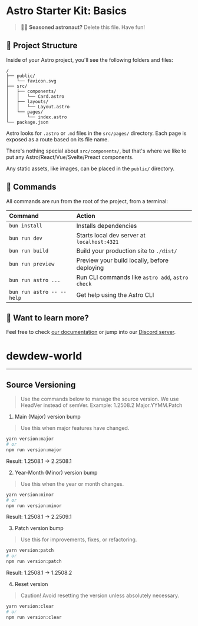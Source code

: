 # Astro Starter Kit: Basics

> 🧑‍🚀 **Seasoned astronaut?** Delete this file. Have fun!

## 🚀 Project Structure

Inside of your Astro project, you'll see the following folders and files:

```text
/
├── public/
│   └── favicon.svg
├── src/
│   ├── components/
│   │   └── Card.astro
│   ├── layouts/
│   │   └── Layout.astro
│   └── pages/
│       └── index.astro
└── package.json
```

Astro looks for `.astro` or `.md` files in the `src/pages/` directory. Each page is exposed as a route based on its file name.

There's nothing special about `src/components/`, but that's where we like to put any Astro/React/Vue/Svelte/Preact components.

Any static assets, like images, can be placed in the `public/` directory.

## 🧞 Commands

All commands are run from the root of the project, from a terminal:

| Command                   | Action                                           |
| :------------------------ | :----------------------------------------------- |
| `bun install`             | Installs dependencies                            |
| `bun run dev`             | Starts local dev server at `localhost:4321`      |
| `bun run build`           | Build your production site to `./dist/`          |
| `bun run preview`         | Preview your build locally, before deploying     |
| `bun run astro ...`       | Run CLI commands like `astro add`, `astro check` |
| `bun run astro -- --help` | Get help using the Astro CLI                     |

## 👀 Want to learn more?

Feel free to check [our documentation](https://docs.astro.build) or jump into our [Discord server](https://astro.build/chat).
# dewdew-world

---

## Source Versioning

> Use the commands below to manage the source version.
> We use HeadVer instead of semVer.
> Example: 1.2508.2
> Major.YYMM.Patch

1. Main (Major) version bump
> Use this when major features have changed.

```sh
yarn version:major
# or
npm run version:major
```

Result: 1.2508.1 -> 2.2508.1

2. Year-Month (Minor) version bump
> Use this when the year or month changes.

```sh
yarn version:minor
# or
npm run version:minor
```

Result: 1.2508.1 -> 2.2509.1

3. Patch version bump
> Use this for improvements, fixes, or refactoring.

```sh
yarn version:patch
# or
npm run version:patch
```

Result: 1.2508.1 -> 1.2508.2

4. Reset version
> Caution! Avoid resetting the version unless absolutely necessary.

```sh
yarn version:clear
# or
npm run version:clear
```
